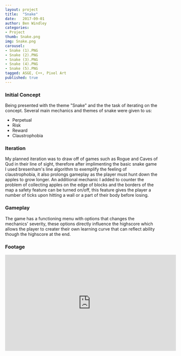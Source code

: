 ```yaml
---
layout: project
title:  "Snake"
date:   2017-09-01
author: Ben Windley
categories:
- Project
thumb: Snake.png
img: Snake.png
carousel:
- Snake (1).PNG
- Snake (2).PNG
- Snake (3).PNG
- Snake (4).PNG
- Snake (5).PNG
tagged: ASGE, C++, Pixel Art
published: true
---
```


### Initial Concept

Being presented with the theme "Snake" and the the task of iterating on the concept. 
Several main mechanics and themes of snake were given to us:
- Perpetual
- Risk
- Reward
- Claustrophobia

### Iteration

My planned iteration was to draw off of games such as Rogue and Caves of Qud in their line of sight, therefore after implimenting the basic snake game I used bresenham's line algorithm to exemplify the feeling of claustrophobia, it also prolongs gameplay as the player must hunt down the apples to grow longer. An additional mechanic I added to counter the problem of collecting apples on the edge of blocks and the borders of the map a safety feature can be turned on/off, this feature gives the player a number of ticks upon hitting a wall or a part of their body before losing.

### Gameplay

The game has a functioning menu with options that changes the mechanics' severity, these options directly influence the highscore which allows the player to creater their own learning curve that can reflect ability though the highscore at the end.

### Footage

<p style="text-align: center">
<iframe width="560" height="315" src="https://www.youtube.com/embed/I2BFK_tHHvs?rel=0&amp;showinfo=0" frameborder="0" allow="autoplay; encrypted-media" allowfullscreen></iframe>
</p>